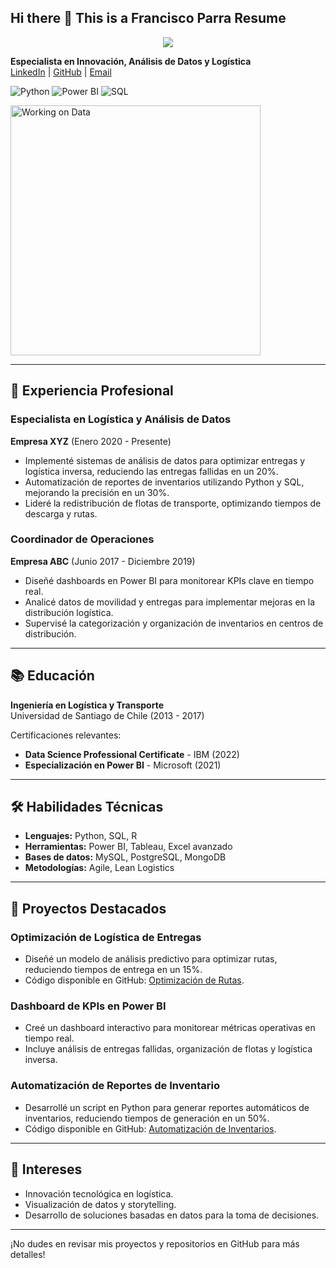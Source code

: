 ## Hi there 👋 This is a Francisco Parra Resume

<p align="center">
  <img src="https://readme-typing-svg.herokuapp.com?color=0366d6&lines=Hello+World!;Bienvenido+a+mi+perfil+de+GitHub!;Innovación+y+Análisis+de+Datos!" />
</p>

**Especialista en Innovación, Análisis de Datos y Logística**  
[LinkedIn](https://www.linkedin.com/in/francisco-parra-hermosilla/) | [GitHub](https://github.com/fjparrah/) | [Email](mailto:fjparrah@gmail.com)  

![Python](https://img.shields.io/badge/Python-3.9-blue)  ![Power BI](https://img.shields.io/badge/Power%20BI-Data%20Visualization-orange) ![SQL](https://img.shields.io/badge/SQL-Database%20Management-brightgreen)

<img src="https://media.giphy.com/media/13HgwGsXF0aiGY/giphy.gif" width="400" alt="Working on Data">  

---

## 💼 **Experiencia Profesional**  

### **Especialista en Logística y Análisis de Datos**  
**Empresa XYZ** (Enero 2020 - Presente)  
- Implementé sistemas de análisis de datos para optimizar entregas y logística inversa, reduciendo las entregas fallidas en un 20%.  
- Automatización de reportes de inventarios utilizando Python y SQL, mejorando la precisión en un 30%.  
- Lideré la redistribución de flotas de transporte, optimizando tiempos de descarga y rutas.  

### **Coordinador de Operaciones**  
**Empresa ABC** (Junio 2017 - Diciembre 2019)  
- Diseñé dashboards en Power BI para monitorear KPIs clave en tiempo real.  
- Analicé datos de movilidad y entregas para implementar mejoras en la distribución logística.  
- Supervisé la categorización y organización de inventarios en centros de distribución.  

---

## 📚 **Educación**  

**Ingeniería en Logística y Transporte**  
Universidad de Santiago de Chile (2013 - 2017)  

Certificaciones relevantes:  
- **Data Science Professional Certificate** - IBM (2022)  
- **Especialización en Power BI** - Microsoft (2021)  

---

## 🛠️ **Habilidades Técnicas**  
- **Lenguajes:** Python, SQL, R  
- **Herramientas:** Power BI, Tableau, Excel avanzado  
- **Bases de datos:** MySQL, PostgreSQL, MongoDB  
- **Metodologías:** Agile, Lean Logistics  

---

## 🚀 **Proyectos Destacados**  

### **Optimización de Logística de Entregas**  
- Diseñé un modelo de análisis predictivo para optimizar rutas, reduciendo tiempos de entrega en un 15%.  
- Código disponible en GitHub: [Optimización de Rutas](https://github.com/franciscojavier/optimizacion-rutas).  

### **Dashboard de KPIs en Power BI**  
- Creé un dashboard interactivo para monitorear métricas operativas en tiempo real.  
- Incluye análisis de entregas fallidas, organización de flotas y logística inversa.  

### **Automatización de Reportes de Inventario**  
- Desarrollé un script en Python para generar reportes automáticos de inventarios, reduciendo tiempos de generación en un 50%.  
- Código disponible en GitHub: [Automatización de Inventarios](https://github.com/franciscojavier/inventarios-automation).  

---

## 🌟 **Intereses**  
- Innovación tecnológica en logística.  
- Visualización de datos y storytelling.  
- Desarrollo de soluciones basadas en datos para la toma de decisiones.  

---

¡No dudes en revisar mis proyectos y repositorios en GitHub para más detalles!  
